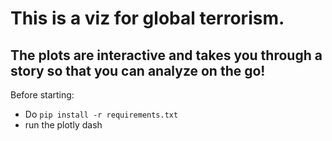 # This is a viz for global terrorism.
## The plots are interactive and takes you through a story so that you can analyze on the go!

Before starting:
- Do ```pip install -r requirements.txt```
- run the plotly dash
